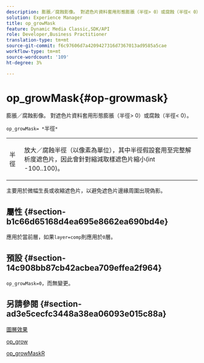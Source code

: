 ```yaml
---
description: 膨脹／腐蝕影像。 對遮色片資料套用形態膨脹（半徑> 0）或腐蝕（半徑< 0）。
solution: Experience Manager
title: op_growMask
feature: Dynamic Media Classic,SDK/API
role: Developer,Business Practitioner
translation-type: tm+mt
source-git-commit: f6c97606d7a4209427316d7367013ad9585a5cae
workflow-type: tm+mt
source-wordcount: '109'
ht-degree: 3%

---
```



# op_growMask{#op-growmask}

膨脹／腐蝕影像。 對遮色片資料套用形態膨脹（半徑> 0）或腐蝕（半徑&lt; 0）。

`op_growMask= *`半徑`*`

<table id="simpletable_3BAA4523D29E447FA7A4C9009B3E8344"> 
 <tr class="strow"> 
  <td class="stentry"> <p><span class="varname"> 半徑</span> </p> </td> 
  <td class="stentry"> <p>放大／腐蝕半徑（以像素為單位），其中半徑假設套用至完整解析度遮色片，因此會針對縮減取樣遮色片縮小(int -100..100)。 </p></td> 
 </tr> 
</table>

主要用於微幅生長或收縮遮色片，以避免遮色片邊緣周圍出現偽影。

## 屬性 {#section-b1c66d65168d4ea695e8662ea690bd4e}

應用於當前層，如果`layer=comp`則應用於`0`層。

## 預設 {#section-14c908bb87cb42acbea709effea2f964}

`op_growMask=0`，而無變更。

## 另請參閱 {#section-ad3e5cecfc3448a38ea06093e015c88a}

[圖層效果](../../../../../is-api/http-ref/image-serving-api-ref/c-http-protocol-reference/c-syntax-and-features/r-layer-effects.md#reference-82a6b5311b3d4471ad2799adb3b2201c)

[op_grow](../../../../../is-api/http-ref/image-serving-api-ref/c-http-protocol-reference/c-command-reference/r-op-grow.md#reference-f95f3291c78c42b9a34b1b7e177e739a)

[op_growMaskR](../../../../../is-api/http-ref/image-serving-api-ref/c-http-protocol-reference/c-command-reference/r-op-growmaskr.md#reference-8092864159ae43c490821b9590d7709a)
